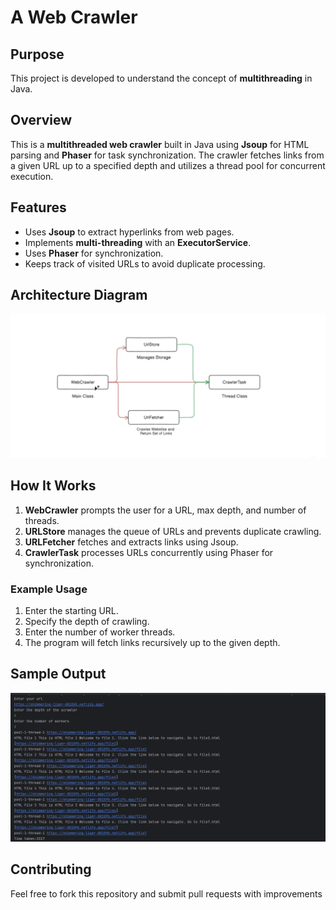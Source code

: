 # A Web Crawler

## Purpose

This project is developed to understand the concept of **multithreading** in Java.

## Overview

This is a **multithreaded web crawler** built in Java using **Jsoup** for HTML parsing and **Phaser** for task
synchronization. The crawler fetches links from a given URL up to a specified depth and utilizes a thread pool for
concurrent execution.

## Features

- Uses **Jsoup** to extract hyperlinks from web pages.
- Implements **multi-threading** with an **ExecutorService**.
- Uses **Phaser** for synchronization.
- Keeps track of visited URLs to avoid duplicate processing.

## Architecture Diagram

![Architecture Diagram](architecture.png)

## How It Works

1. **WebCrawler** prompts the user for a URL, max depth, and number of threads.
2. **URLStore** manages the queue of URLs and prevents duplicate crawling.
3. **URLFetcher** fetches and extracts links using Jsoup.
4. **CrawlerTask** processes URLs concurrently using Phaser for synchronization.

### Example Usage

1. Enter the starting URL.
2. Specify the depth of crawling.
3. Enter the number of worker threads.
4. The program will fetch links recursively up to the given depth.

## Sample Output

![Architecture Diagram](sample.png)

## Contributing

Feel free to fork this repository and submit pull requests with improvements

